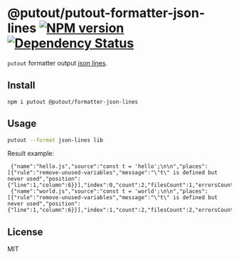 # @putout/putout-formatter-json-lines [![NPM version][NPMIMGURL]][NPMURL] [![Dependency Status][DependencyStatusIMGURL]][DependencyStatusURL]

[NPMIMGURL]: https://img.shields.io/npm/v/@putout/formatter-json-lines.svg?style=flat&longCache=true
[NPMURL]: https://npmjs.org/package/@putout/formatter-json-lines "npm"
[DependencyStatusURL]: https://david-dm.org/coderaiser/putout?path=packages/formatter-json-lines
[DependencyStatusIMGURL]: https://david-dm.org/coderaiser/putout.svg?path=packages/formatter-json-lines

`putout` formatter output [json lines](https://jsonlines.org/).

## Install

```
npm i putout @putout/formatter-json-lines
```

## Usage

```sh
putout --format json-lines lib
```

Result example:

```
 {"name":"hello.js","source":"const t = 'hello';\n\n","places":[{"rule":"remove-unused-variables","message":"\"t\" is defined but never used","position":{"line":1,"column":6}}],"index":0,"count":2,"filesCount":1,"errorsCount":1}
 {"name":"world.js","source":"const t = 'world';\n\n","places":[{"rule":"remove-unused-variables","message":"\"t\" is defined but never used","position":{"line":1,"column":6}}],"index":1,"count":2,"filesCount":2,"errorsCount":2}
```

## License

MIT
